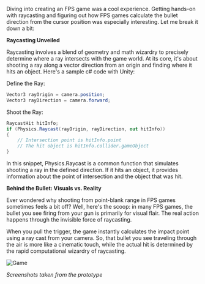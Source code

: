 Diving into creating an FPS game was a cool experience. Getting hands-on with raycasting and figuring out how FPS games calculate the bullet direction from the cursor position was especially interesting. Let me break it down a bit:

**Raycasting Unveiled**

Raycasting involves a blend of geometry and math wizardry to precisely determine where a ray intersects with the game world. At its core, it's about shooting a ray along a vector direction from an origin and finding where it hits an object. Here's a sample c# code with Unity:

Define the Ray:

```csharp
Vector3 rayOrigin = camera.position;
Vector3 rayDirection = camera.forward;
```

Shoot the Ray:

```csharp
RaycastHit hitInfo;
if (Physics.Raycast(rayOrigin, rayDirection, out hitInfo))
{
    // Intersection point is hitInfo.point
    // The hit object is hitInfo.collider.gameObject
}
```

In this snippet, Physics.Raycast is a common function that simulates shooting a ray in the defined direction. If it hits an object, it provides information about the point of intersection and the object that was hit.

**Behind the Bullet: Visuals vs. Reality**

Ever wondered why shooting from point-blank range in FPS games sometimes feels a bit off? Well, here's the scoop: in many FPS games, the bullet you see firing from your gun is primarily for visual flair. The real action happens through the invisible force of raycasting.

When you pull the trigger, the game instantly calculates the impact point using a ray cast from your camera. So, that bullet you see traveling through the air is more like a cinematic touch, while the actual hit is determined by the rapid computational wizardry of raycasting.

<img src="assets/posts/2016-04-13-thiefs/1.webp" alt="Game" title="Game" />

*Screenshots taken from the prototype*